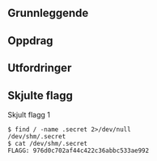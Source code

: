 ## Grunnleggende

## Oppdrag

## Utfordringer 

## Skjulte flagg

Skjult flagg 1
```
$ find / -name .secret 2>/dev/null
/dev/shm/.secret
$ cat /dev/shm/.secret 
FLAGG: 976d0c702af44c422c36abbc533ae992
```
